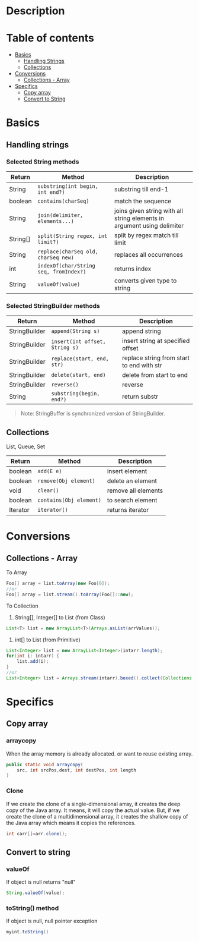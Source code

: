 # Description
# Table of contents
- [Basics](#basics)
    - [Handling Strings](#handling-strings)
    - [Collections](#collections)
- [Conversions](#conversions)
    - [Collections - Array](#collections---array)
- [Specifics](#specifics)
    - [Copy array](#copy-array)
    - [Convert to String](#convert-to-string)

# Basics
## Handling strings
### Selected String methods

Return | Method | Description 
--- |--- | ---
String | `substring(int begin, int end?)` | substring till end-1
boolean | `contains(charSeq)` | match the sequence
String |`join(delimiter, elements...)` | joins given string with all string elements in argument using delimiter
String[] | `split(String regex, int limit?)` | split by regex match till limit
String | `replace(charSeq old, charSeq new)` | replaces all occurrences
int | `indexOf(char/String seq, fromIndex?)` | returns index
String | `valueOf(value)` | converts given type to string

### Selected StringBuilder methods

Return | Method | Description 
--- |--- | ---
StringBuilder | `append(String s)` | append string
StringBuilder | `insert(int offset, String s)` | insert string at specified offset
StringBuilder | `replace(start, end, str)` | replace string from start to end with str
StringBuilder | `delete(start, end)` | delete from start to end
StringBuilder | `reverse()` | reverse
String | `substring(begin, end?)` | return substr

>Note: StringBuffer is synchronized version of StringBuilder.

## Collections
List, Queue, Set

Return | Method | Description 
--- |--- | ---
boolean | `add(E e)` | insert element
boolean | `remove(Obj element)` | delete an element
void | `clear()` | remove all elements
boolean | `contains(Obj element)` | to search element
Iterator | `iterator()` | returns iterator


# Conversions
## Collections - Array
To Array
```java
Foo[] array = list.toArray(new Foo[0]);
//or
Foo[] array = list.stream().toArray(Foo[]::new);
```
To Collection
1. String[], Integer[] to List (from Class)
```java
List<T> list = new ArrayList<T>(Arrays.asList(arrValues));
```
1. int[] to List (from Primitive)
```java
List<Integer> list = new ArrayList<Integer>(intarr.length);
for(int i: intarr) {
    list.add(i);
}
//or
List<Integer> list = Arrays.stream(intarr).boxed().collect(Collections.toList());
```



# Specifics
## Copy array
### arraycopy
When the array memory is already allocated. or want to reuse existing array.
```java
public static void arraycopy(  
    src, int srcPos,dest, int destPos, int length  
) 
```
### Clone
If we create the clone of a single-dimensional array, it creates the deep copy of the Java array. It means, it will copy the actual value. But, if we create the clone of a multidimensional array, it creates the shallow copy of the Java array which means it copies the references.
```java
int carr[]=arr.clone(); 
```

## Convert to string
### valueOf
If object is null returns "null"
```java
String.valueOf(value);
```
### toString() method
If object is null, null pointer exception
```java
myint.toString()
```

